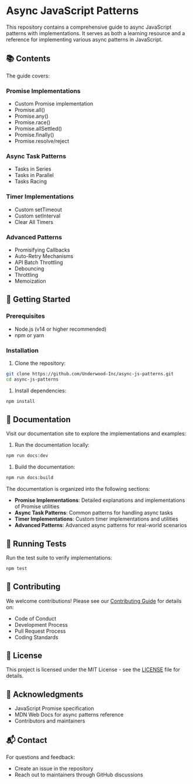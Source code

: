 # Async JavaScript Patterns

This repository contains a comprehensive guide to async JavaScript patterns with
implementations. It serves as both a learning resource and a reference for
implementing various async patterns in JavaScript.

## 📚 Contents

The guide covers:

### Promise Implementations

- Custom Promise implementation
- Promise.all()
- Promise.any()
- Promise.race()
- Promise.allSettled()
- Promise.finally()
- Promise.resolve/reject

### Async Task Patterns

- Tasks in Series
- Tasks in Parallel
- Tasks Racing

### Timer Implementations

- Custom setTimeout
- Custom setInterval
- Clear All Timers

### Advanced Patterns

- Promisifying Callbacks
- Auto-Retry Mechanisms
- API Batch Throttling
- Debouncing
- Throttling
- Memoization

## 🚀 Getting Started

### Prerequisites

- Node.js (v14 or higher recommended)
- npm or yarn

### Installation

1. Clone the repository:

```bash
git clone https://github.com/Underwood-Inc/async-js-patterns.git
cd async-js-patterns
```

1. Install dependencies:

```bash
npm install
```

## 📖 Documentation

Visit our documentation site to explore the implementations and examples:

1. Run the documentation locally:

```bash
npm run docs:dev
```

1. Build the documentation:

```bash
npm run docs:build
```

The documentation is organized into the following sections:

- **Promise Implementations**: Detailed explanations and implementations of
  Promise utilities
- **Async Task Patterns**: Common patterns for handling async tasks
- **Timer Implementations**: Custom timer implementations and utilities
- **Advanced Patterns**: Advanced async patterns for real-world scenarios

## 🧪 Running Tests

Run the test suite to verify implementations:

```bash
npm test
```

## 🤝 Contributing

We welcome contributions! Please see our
[Contributing Guide](docs/CONTRIBUTING.md) for details on:

- Code of Conduct
- Development Process
- Pull Request Process
- Coding Standards

## 📄 License

This project is licensed under the MIT License - see the [LICENSE](LICENSE) file
for details.

## 🙏 Acknowledgments

- JavaScript Promise specification
- MDN Web Docs for async patterns reference
- Contributors and maintainers

## 📬 Contact

For questions and feedback:

- Create an issue in the repository
- Reach out to maintainers through GitHub discussions
